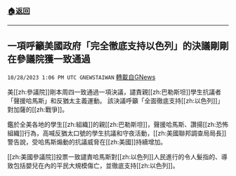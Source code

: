 ###  [:house:返回](README.md)
---


## 一項呼籲美國政府「完全徹底支持以色列」的決議剛剛在參議院獲一致通過
`10/28/2023 1:06 PM UTC GNEWSTAIWAN` [轉載自GNews](https://gnews.org/articles/1892296)



美[[zh:參議院]]剛本周四一致通過一項決議，譴責親[[zh:巴勒斯坦]]學生抗議者「聲援哈馬斯」和反猶太主義運動。 該決議呼籲「全面徹底支持[[zh:以色列]]」對加薩的[[zh:戰爭]]。  

鑑於全美各地的學生[[zh:組織]]的親[[zh:巴勒斯坦]]，聲援哈馬斯、讚揚[[zh:恐怖組織]]行為，高喊反猶太口號的學生抗議和守夜活動，[[zh:美國聯邦調查局局長]]警告說，受哈馬斯煽動的抗議威脅在[[zh:美國]]持續增加。

[[zh:美國參議院]]投票一致譴責哈馬斯對[[zh:以色列]]人民進行的令人髮指的、導致包括嬰兒在內的平民大規模傷亡，並徹底支持[[zh:以色列]]。
